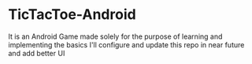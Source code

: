 # TicTacToe-Android
It is an Android Game made solely for the purpose of learning and implementing the basics
I'll configure and update this repo in near future and add better UI
